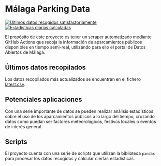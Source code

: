 # Málaga Parking Data
[![Últimos datos recogidos satisfactoriamente](https://github.com/javi-aranda/malaga-parking-data/actions/workflows/update_data.yml/badge.svg)](https://github.com/javi-aranda/malaga-parking-data/actions/workflows/update_data.yml)
[![Estadísticas diarias calculadas](https://github.com/javi-aranda/malaga-parking-data/actions/workflows/compute_daily.yml/badge.svg)](https://github.com/javi-aranda/malaga-parking-data/actions/workflows/compute_daily.yml)


El propósito de este proyecto es tener un scraper automatizado mediante GitHub Actions que recoja
la información de aparcamientos públicos disponibles en tiempo semi-real, utilizando para ello
el portal de Datos Abiertos de Málaga.

## Últimos datos recopilados
Los datos recopilados más actualizados se encuentran en el fichero [latest.csv](https://github.com/javisenberg/malaga-parking-data/blob/master/latest.csv).

## Potenciales aplicaciones
Con una serie importante de datos se pueden realizar análisis estadísticos sobre el uso de los
aparcamientos públicos a lo largo del tiempo, cruzando datos como puedan ser factores meteorológicos,
festivos locales o eventos de interés general.

## Scripts
El proyecto cuenta con una serie de scripts que utilizan la biblioteca `pandas` para procesar los datos
recogidos y calcular ciertas estadísticas.
